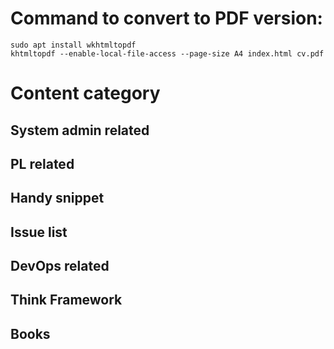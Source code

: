 # Command to convert to PDF version:

```
sudo apt install wkhtmltopdf
khtmltopdf --enable-local-file-access --page-size A4 index.html cv.pdf
```

# Content category

## System admin related

## PL related

## Handy snippet

## Issue list

## DevOps related

## Think Framework

## Books
